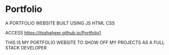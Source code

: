# Portfolio

A PORTFOLIO WEBSITE BUILT USING JS HTML CSS

ACCESS
https://itsshaheer.github.io/Portfolio1

THIS IS MY PORTFOLIO WEBSITE TO SHOW OFF MY PROJECTS AS A FULL STACK DEVELOPER
